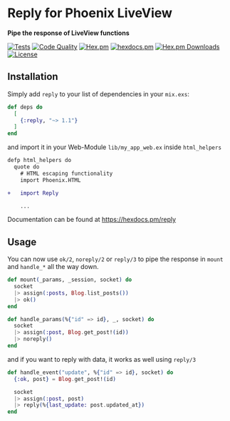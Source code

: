 # Reply for Phoenix LiveView

**Pipe the response of LiveView functions**

[![Tests](https://github.com/sorax/reply/actions/workflows/test.yml/badge.svg)](https://github.com/sorax/reply/actions/workflows/test.yml)
[![Code Quality](https://github.com/sorax/reply/actions/workflows/quality.yml/badge.svg)](https://github.com/sorax/reply/actions/workflows/quality.yml)
[![Hex.pm](https://img.shields.io/hexpm/v/reply.svg)](https://hex.pm/packages/reply)
[![hexdocs.pm](https://img.shields.io/badge/docs-1.1.0-brightgreen.svg)](https://hexdocs.pm/reply/1.1.0/Reply.html)
[![Hex.pm Downloads](https://img.shields.io/hexpm/dt/reply)](https://hex.pm/packages/reply)
[![License](https://img.shields.io/hexpm/l/reply.svg)](https://github.com/sorax/reply/blob/min/LICENSE.md)

## Installation

Simply add `reply` to your list of dependencies in your `mix.exs`:

```elixir
def deps do
  [
    {:reply, "~> 1.1"}
  ]
end
```

and import it in your Web-Module `lib/my_app_web.ex` inside `html_helpers`

```diff
defp html_helpers do
  quote do
    # HTML escaping functionality
    import Phoenix.HTML

+   import Reply

    ...
```

Documentation can be found at https://hexdocs.pm/reply

## Usage

You can now use `ok/2`, `noreply/2` or `reply/3` to pipe the response in `mount` and `handle_*` all the way down.

```elixir
def mount(_params, _session, socket) do
  socket
  |> assign(:posts, Blog.list_posts())
  |> ok()
end

def handle_params(%{"id" => id}, _, socket) do
  socket
  |> assign(:post, Blog.get_post!(id))
  |> noreply()
end
```

and if you want to reply with data, it works as well using `reply/3`

```elixir
def handle_event("update", %{"id" => id}, socket) do
  {:ok, post} = Blog.get_post!(id)

  socket
  |> assign(:post, post)
  |> reply(%{last_update: post.updated_at})
end
```
